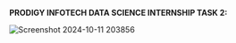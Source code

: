 **PRODIGY INFOTECH DATA SCIENCE INTERNSHIP TASK 2:**

![Screenshot 2024-10-11 203856](https://github.com/user-attachments/assets/b3cf0a70-eec3-401d-bafa-b417f5ce484d)

